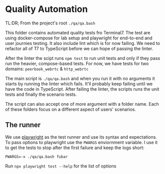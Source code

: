 # Quality Automation

TL:DR; From the project's root `./qa/qa.bash`

This folder contains automated quality tests fro Terminal7. 
The test are using docker-compose for lab setup and playwright
for end-to-end and user journies testing. It also include lint which is for
now failing. We need to refactor all of T7 to TypeScript before we can hope
of passing the linter. 

After the linter the scipt runs `npm test` to run unit tests and only if 
they pass run the heavier, compose-based tests. For now, we have tests for
two domains: `peerbook_webrtc` & `http_webrtc`

The main script is `./qa/qa.bash` and when you run it with no arguments
it starts by running the linter which fails. 
It'll probably keep failing until we have the code in TypeScript.
After failing the linter, the scripts runs the unit tests and
finally the scenario tests. 

The script can also accept one of more argument with a folder name.
Each of these folders focus on a different aspect of users' scenarios.

## The runner

We use [playwright](https://playwright.dev) as the test runner and use
its syntax and expectations. To pass options to playwright use the 
`PWARGS` enviornment variable. I use it to get the tests to stop
after the first failure and keep the logs short:

```
PWARGS=-x ./qa/qa.bash fubar
```


Run `npx playwright test --help` for the list of options
